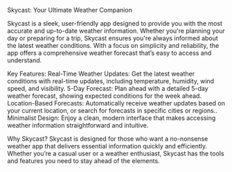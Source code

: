 Skycast: Your Ultimate Weather Companion

Skycast is a sleek, user-friendly app designed to provide you with the most accurate and up-to-date weather information. Whether you're planning your day or preparing for a trip, Skycast ensures you're always informed about the latest weather conditions. With a focus on simplicity and reliability, the app offers a comprehensive weather forecast that’s easy to access and understand.

Key Features:
Real-Time Weather Updates: Get the latest weather conditions with real-time updates, including temperature, humidity, wind speed, and visibility.
5-Day Forecast: Plan ahead with a detailed 5-day weather forecast, showing expected conditions for the week ahead.
Location-Based Forecasts: Automatically receive weather updates based on your current location, or search for forecasts in specific cities or regions..
Minimalist Design: Enjoy a clean, modern interface that makes accessing weather information straightforward and intuitive.

Why Skycast?
Skycast is designed for those who want a no-nonsense weather app that delivers essential information quickly and efficiently. Whether you’re a casual user or a weather enthusiast, Skycast has the tools and features you need to stay ahead of the elements.
